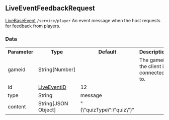 ## LiveEventFeedbackRequest
<span class="extends"><a href="#/enum/LiveBaseEvent">LiveBaseEvent</a></span>
<span class="channel"><code>/service/player</code></span>
An event message when the host requests for feedback from players.

### Data
<table>
  <tr>
    <th>Parameter</th>
    <th>Type</th>
    <th>Default</th>
    <th>Description</th>
  </tr>
  <tr>
    <td>gameid</td>
    <td>String[Number]</td>
    <td></td>
    <td>The gameid the client is connected to.</td>
  </tr>
  <tr>
    <td>id</td>
    <td><a href="#/enum/LiveEventID">LiveEventID</a></td>
    <td>12</td>
    <td></td>
  </tr>
  <tr>
    <td>type</td>
    <td>String</td>
    <td>message</td>
    <td></td>
  </tr>
  <tr>
    <td>content</td>
    <td>String[JSON Object]</td>
    <td>"{\"quizType\":\"quiz\"}"</td>
    <td></td>
  </tr>
</table>
